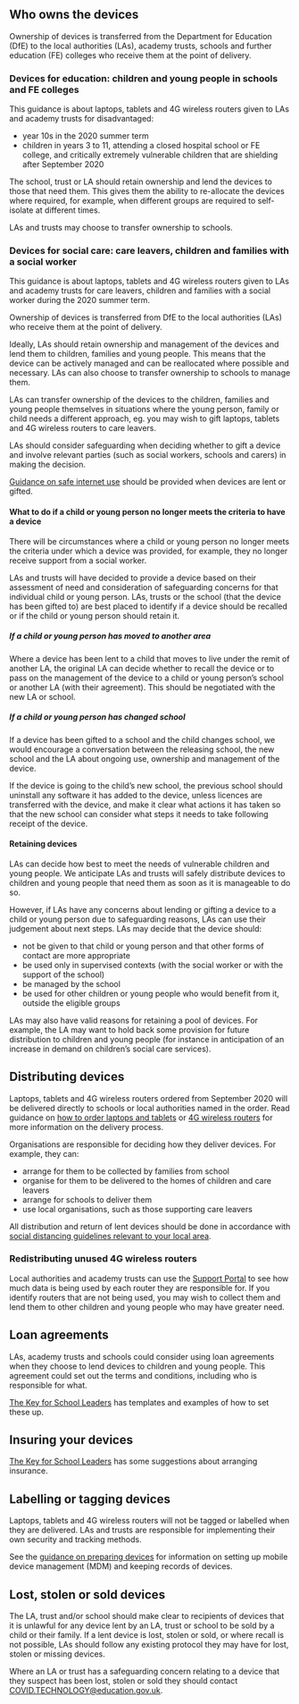 ## Who owns the devices

Ownership of devices is transferred from the Department for Education (DfE) to the local authorities (LAs), academy trusts, schools and further education (FE) colleges who receive them at the point of delivery.

### Devices for education: children and young people in schools and FE colleges

<div class="app-card govuk-!-margin-bottom-4">
  <p class="govuk-body">
    This guidance is about laptops, tablets and 4G wireless routers given to LAs and academy trusts for disadvantaged:
  </p>
  <ul class="govuk-list govuk-list--bullet govuk-!-margin-bottom-0">
    <li>year 10s in the 2020 summer term</li>
    <li>children in years 3 to 11, attending a closed hospital school or FE college, and critically extremely vulnerable children that are shielding after September 2020</li>
  </ul>
</div>

The school, trust or LA should retain ownership and lend the devices to those that need them. This gives them the ability to re-allocate the devices where required, for example, when different groups are required to self-isolate at different times.

LAs and trusts may choose to transfer ownership to schools.

### Devices for social care: care leavers, children and families with a social worker

<div class="app-card govuk-!-margin-bottom-4">
  <p class="govuk-body govuk-!-margin-bottom-0">
    This guidance is about laptops, tablets and 4G wireless routers given to LAs and academy trusts for care leavers, children and families with a social worker during the 2020 summer term.
  </p>
</div>

Ownership of devices is transferred from DfE to the local authorities (LAs) who receive them at the point of delivery.

Ideally, LAs should retain ownership and management of the devices and lend them to children, families and young people. This means that the device can be actively managed and can be reallocated where possible and necessary. LAs can also choose to transfer ownership to schools to manage them.

LAs can transfer ownership of the devices to the children, families and young people themselves in situations where the young person, family or child needs a different approach, eg. you may wish to gift laptops, tablets and 4G wireless routers to care leavers.

LAs should consider safeguarding when deciding whether to gift a device and involve relevant parties (such as social workers, schools and carers) in making the decision.

[Guidance on safe internet use](https://www.saferinternet.org.uk/) should be provided when devices are lent or gifted.

#### What to do if a child or young person no longer meets the criteria to have a device

There will be circumstances where a child or young person no longer meets the criteria under which a device was provided, for example, they no longer receive support from a social worker.

LAs and trusts will have decided to provide a device based on their assessment of need and consideration of safeguarding concerns for that individual child or young person. LAs, trusts or the school (that the device has been gifted to) are best placed to identify if a device should be recalled or if the child or young person should retain it.

##### If a child or young person has moved to another area

Where a device has been lent to a child that moves to live under the remit of another LA, the original LA can decide whether to recall the device or to pass on the management of the device to a child or young person’s school or another LA (with their agreement). This should be negotiated with the new LA or school.

##### If a child or young person has changed school

If a device has been gifted to a school and the child changes school, we would encourage a conversation between the releasing school, the new school and the LA about ongoing use, ownership and management of the device.  

If the device is going to the child’s new school, the previous school should uninstall any software it has added to the device, unless licences are transferred with the device, and make it clear what actions it has taken so that the new school can consider what steps it needs to take following receipt of the device.  

#### Retaining devices

LAs can decide how best to meet the needs of vulnerable children and young people. We anticipate LAs and trusts will safely distribute devices to children and young people that need them as soon as it is manageable to do so.


However, if LAs have any concerns about lending or gifting a device to a child or young person due to safeguarding reasons, LAs can use their judgement about next steps. LAs may decide that the device should:

* not be given to that child or young person and that other forms of contact are more appropriate
* be used only in supervised contexts (with the social worker or with the support of the school)
* be managed by the school
* be used for other children or young people who would benefit from it, outside the eligible groups

LAs may also have valid reasons for retaining a pool of devices. For example, the LA may want to hold back some provision for future distribution to children and young people (for instance in anticipation of an increase in demand on children’s social care services).

## Distributing devices

Laptops, tablets and 4G wireless routers ordered from September 2020 will be delivered directly to schools or local authorities named in the order. Read guidance on [how to order laptops and tablets](/devices/how-to-order) or [4G wireless routers](/how-to-request-4g-wireless-routers) for more information on the delivery process. 

Organisations are responsible for deciding how they deliver devices. For example, they can:

* arrange for them to be collected by families from school
* organise for them to be delivered to the homes of children and care leavers
* arrange for schools to deliver them
* use local organisations, such as those supporting care leavers

All distribution and return of lent devices should be done in accordance with [social distancing guidelines relevant to your local area](https://www.gov.uk/government/collections/local-restrictions-areas-with-an-outbreak-of-coronavirus-covid-19).

### Redistributing unused 4G wireless routers

Local authorities and academy trusts can use the [Support Portal](https://computacenterprod.service-now.com/dfe) to see how much data is being used by each router they are responsible for. If you identify routers that are not being used, you may wish to collect them and lend them to other children and young people who may have greater need.


## Loan agreements

LAs, academy trusts and schools could consider using loan agreements when they choose to lend devices to children and young people. This agreement could set out the terms and conditions, including who is responsible for what.

[The Key for School Leaders](https://covid19.thekeysupport.com/covid-19/deliver-remote-learning/make-tech-work-you/loaning-it-equipment-pupils-and-staff/#section-1) has templates and examples of how to set these up.

## Insuring your devices

[The Key for School Leaders](https://covid19.thekeysupport.com/covid-19/deliver-remote-learning/make-tech-work-you/loaning-it-equipment-pupils-and-staff/?marker=full-search-q-loan%20agreement-result-1) has some suggestions about arranging insurance.

## Labelling or tagging devices

Laptops, tablets and 4G wireless routers will not be tagged or labelled when they are delivered. LAs and trusts are responsible for implementing their own security and tracking methods.

See the [guidance on preparing devices](/devices/preparing-chromebooks) for information on setting up mobile device management (MDM) and keeping records of devices.

## Lost, stolen or sold devices

The LA, trust and/or school should make clear to recipients of devices that it is unlawful for any device lent by an LA, trust or school to be sold by a child or their family. If a lent device is lost, stolen or sold, or where recall is not possible, LAs should follow any existing protocol they may have for lost, stolen or missing devices.

Where an LA or trust has a safeguarding concern relating to a device that they suspect has been lost, stolen or sold they should contact [COVID.TECHNOLOGY@education.gov.uk](covid.technology@education.gov.uk).
